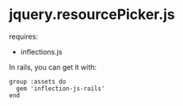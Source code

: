jquery.resourcePicker.js
========================

requires:

- inflections.js

In rails, you can get it with:

    group :assets do
      gem 'inflection-js-rails'
    end
  